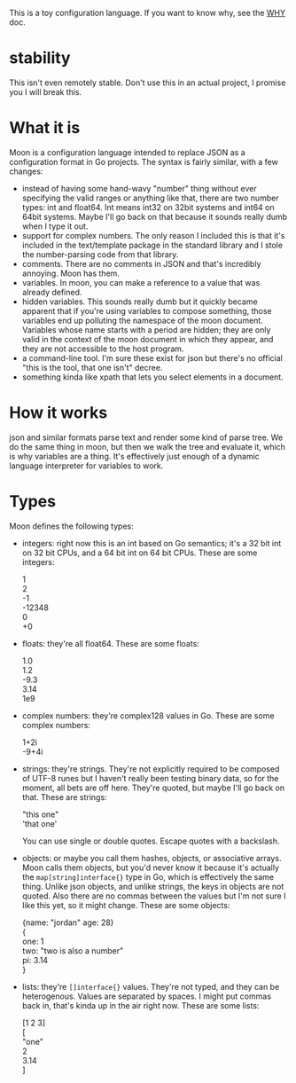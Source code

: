 This is a toy configuration language.  If you want to know why, see the [WHY](WHY.md) doc.

# stability

This isn't even remotely stable.  Don't use this in an actual project, I
promise you I will break this.

# What it is

Moon is a configuration language intended to replace JSON as a configuration
format in Go projects.  The syntax is fairly similar, with a few changes:

- instead of having some hand-wavy "number" thing without ever specifying the
  valid ranges or anything like that, there are two number types: int and
  float64.  Int means int32 on 32bit systems and int64 on 64bit systems.  Maybe
  I'll go back on that because it sounds really dumb when I type it out.
- support for complex numbers.  The only reason I included this is that it's
  included in the text/template package in the standard library and I stole the
  number-parsing code from that library.
- comments.  There are no comments in JSON and that's incredibly annoying.
  Moon has them.
- variables.  In moon, you can make a reference to a value that was already
  defined.
- hidden variables.  This sounds really dumb but it quickly became apparent
  that if you're using variables to compose something, those variables end up
  polluting the namespace of the moon document.  Variables whose name starts
  with a period are hidden; they are only valid in the context of the moon
  document in which they appear, and they are not accessible to the host
  program.
- a command-line tool.  I'm sure these exist for json but there's no official
  "this is the tool, that one isn't" decree.
- something kinda like xpath that lets you select elements in a document.

# How it works

json and similar formats parse text and render some kind of parse tree.  We do
the same thing in moon, but then we walk the tree and evaluate it, which is why
variables are a thing.  It's effectively just enough of a dynamic language
interpreter for variables to work.

# Types

Moon defines the following types:

- integers: right now this is an int based on Go semantics; it's a 32 bit int
  on 32 bit CPUs, and a 64 bit int on 64 bit CPUs.  These are some integers:

    1  
    2  
    -1  
    -12348  
    0  
    +0  

- floats: they're all float64.  These are some floats:

    1.0  
    1.2  
    -9.3  
    3.14  
    1e9  

- complex numbers: they're complex128 values in Go.  These are some complex numbers:

    1+2i  
    -9+4i  

- strings: they're strings.  They're not explicitly required to be composed of
  UTF-8 runes but I haven't really been testing binary data, so for the moment,
  all bets are off here.  They're quoted, but maybe I'll go back on that.
  These are strings:

    "this one"  
    'that one'  

  You can use single or double quotes.  Escape quotes with a backslash.
- objects: or maybe you call them hashes, objects, or associative arrays.  Moon
  calls them objects, but you'd never know it because it's actually the
  `map[string]interface{}` type in Go, which is effectively the same thing.
  Unlike json objects, and unlike strings, the keys in objects are not quoted.
  Also there are no commas between the values but I'm not sure I like this yet,
  so it might change.  These are some objects:

    {name: "jordan" age: 28}  
    {  
        one: 1  
        two: "two is also a number"  
        pi: 3.14  
    }  

- lists: they're `[]interface{}` values.  They're not typed, and they can be
  heterogenous.  Values are separated by spaces.  I might put commas back in,
  that's kinda up in the air right now.  These are some lists:

    [1 2 3]  
    [  
      "one"  
      2  
      3.14  
    ]  



